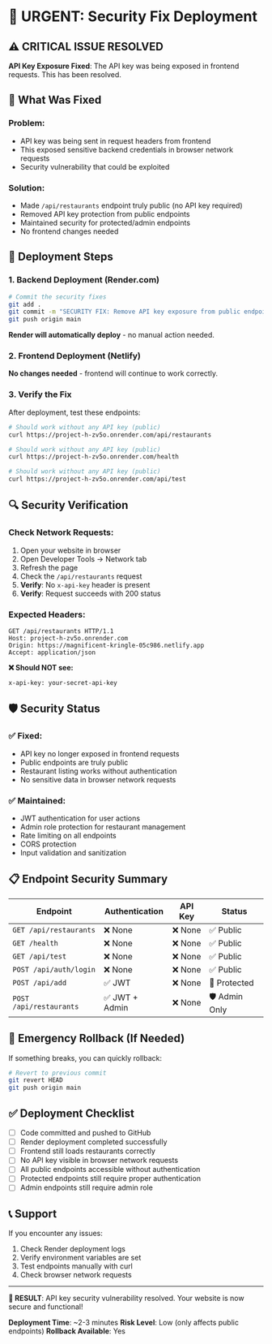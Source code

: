 # 🚨 URGENT: Security Fix Deployment

## ⚠️ CRITICAL ISSUE RESOLVED
**API Key Exposure Fixed**: The API key was being exposed in frontend requests. This has been resolved.

## 🔧 What Was Fixed

### Problem:
- API key was being sent in request headers from frontend
- This exposed sensitive backend credentials in browser network requests
- Security vulnerability that could be exploited

### Solution:
- Made `/api/restaurants` endpoint truly public (no API key required)
- Removed API key protection from public endpoints
- Maintained security for protected/admin endpoints
- No frontend changes needed

## 🚀 Deployment Steps

### 1. **Backend Deployment (Render.com)**

```bash
# Commit the security fixes
git add .
git commit -m "SECURITY FIX: Remove API key exposure from public endpoints"
git push origin main
```

**Render will automatically deploy** - no manual action needed.

### 2. **Frontend Deployment (Netlify)**

**No changes needed** - frontend will continue to work correctly.

### 3. **Verify the Fix**

After deployment, test these endpoints:

```bash
# Should work without any API key (public)
curl https://project-h-zv5o.onrender.com/api/restaurants

# Should work without any API key (public)
curl https://project-h-zv5o.onrender.com/health

# Should work without any API key (public)
curl https://project-h-zv5o.onrender.com/api/test
```

## 🔍 Security Verification

### Check Network Requests:
1. Open your website in browser
2. Open Developer Tools → Network tab
3. Refresh the page
4. Check the `/api/restaurants` request
5. **Verify**: No `x-api-key` header is present
6. **Verify**: Request succeeds with 200 status

### Expected Headers:
```http
GET /api/restaurants HTTP/1.1
Host: project-h-zv5o.onrender.com
Origin: https://magnificent-kringle-05c986.netlify.app
Accept: application/json
```

**❌ Should NOT see:**
```http
x-api-key: your-secret-api-key
```

## 🛡️ Security Status

### ✅ **Fixed:**
- API key no longer exposed in frontend requests
- Public endpoints are truly public
- Restaurant listing works without authentication
- No sensitive data in browser network requests

### ✅ **Maintained:**
- JWT authentication for user actions
- Admin role protection for restaurant management
- Rate limiting on all endpoints
- CORS protection
- Input validation and sanitization

## 📋 Endpoint Security Summary

| Endpoint | Authentication | API Key | Status |
|----------|---------------|---------|---------|
| `GET /api/restaurants` | ❌ None | ❌ None | ✅ Public |
| `GET /health` | ❌ None | ❌ None | ✅ Public |
| `GET /api/test` | ❌ None | ❌ None | ✅ Public |
| `POST /api/auth/login` | ❌ None | ❌ None | ✅ Public |
| `POST /api/add` | ✅ JWT | ❌ None | 🔐 Protected |
| `POST /api/restaurants` | ✅ JWT + Admin | ❌ None | 🛡️ Admin Only |

## 🚨 Emergency Rollback (If Needed)

If something breaks, you can quickly rollback:

```bash
# Revert to previous commit
git revert HEAD
git push origin main
```

## ✅ Deployment Checklist

- [ ] Code committed and pushed to GitHub
- [ ] Render deployment completed successfully
- [ ] Frontend still loads restaurants correctly
- [ ] No API key visible in browser network requests
- [ ] All public endpoints accessible without authentication
- [ ] Protected endpoints still require proper authentication
- [ ] Admin endpoints still require admin role

## 📞 Support

If you encounter any issues:
1. Check Render deployment logs
2. Verify environment variables are set
3. Test endpoints manually with curl
4. Check browser network requests

---

**🎯 RESULT**: API key security vulnerability resolved. Your website is now secure and functional!

**Deployment Time**: ~2-3 minutes
**Risk Level**: Low (only affects public endpoints)
**Rollback Available**: Yes
